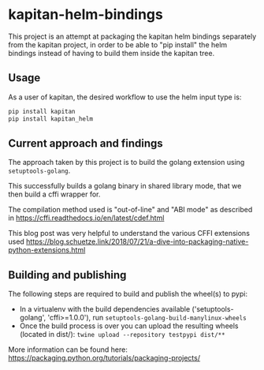 kapitan-helm-bindings
======================


This project is  an attempt at packaging the kapitan helm bindings separately
from the kapitan project, in order to be able to "pip install" the helm bindings
instead of having to build them inside the kapitan tree.

Usage
-----

As a user of kapitan, the desired workflow to use the helm input type is:

``` sh
pip install kapitan
pip install kapitan_helm
```

Current approach and findings
------------------------------

The approach taken by this project is to build the golang extension using
`setuptools-golang`.

This successfully builds a golang binary in shared library mode, that we then
build a cffi wrapper for.

The compilation method used is "out-of-line" and "ABI mode" as described in https://cffi.readthedocs.io/en/latest/cdef.html

This blog post was very helpful to understand the various CFFI extensions used
https://blog.schuetze.link/2018/07/21/a-dive-into-packaging-native-python-extensions.html

Building and publishing
-----------------------

The following steps are required to build and publish the wheel(s) to pypi:

- In a virtualenv with the build dependencies available ('setuptools-golang', 'cffi>=1.0.0'), run 
`setuptools-golang-build-manylinux-wheels`
- Once the build process is over you can upload the resulting wheels (located in dist/):
`twine upload --repository testpypi dist/**`

More information can be found here: https://packaging.python.org/tutorials/packaging-projects/
